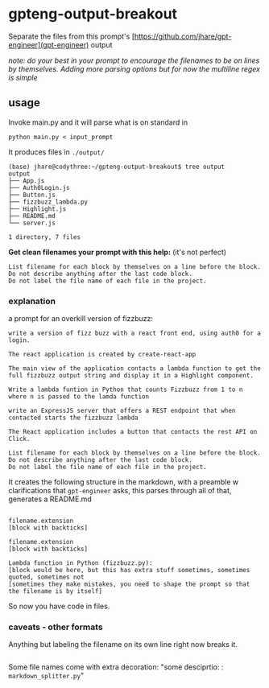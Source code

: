 # gpteng-output-breakout

Separate the files from this prompt's [https://github.com/jhare/gpt-engineer](gpt-engineer) output

_note: do your best in your prompt to encourage the filenames to be on lines by themselves. Adding more parsing options
but for now the multiline regex is simple_


## usage 
Invoke main.py and it will parse what is on standard in

`python main.py < input_prompt`

It produces files in `./output/`
```
(base) jhare@codythree:~/gpteng-output-breakout$ tree output
output
├── App.js
├── Auth0Login.js
├── Button.js
├── fizzbuzz_lambda.py
├── Highlight.js
├── README.md
└── server.js

1 directory, 7 files
```

**Get clean filenames your prompt with this help:** (it's not perfect)
```
List filename for each block by themselves on a line before the block.
Do not describe anything after the last code block.
Do not label the file name of each file in the project.
```

### explanation

a prompt for an overkill version of fizzbuzz:
```
write a version of fizz buzz with a react front end, using auth0 for a login.

The react application is created by create-react-app

The main view of the application contacts a lambda function to get the full fizzbuzz output string and display it in a Highlight component.

Write a lambda funtion in Python that counts Fizzbuzz from 1 to n where n is passed to the lamda function

write an ExpressJS server that offers a REST endpoint that when contacted starts the fizzbuzz lambda

The React application includes a button that contacts the rest API on Click.

List filename for each block by themselves on a line before the block.
Do not describe anything after the last code block.
Do not label the file name of each file in the project.
```

It creates the following structure in the markdown, with a preamble w clarifications
that `gpt-engineer` asks, this parses through all of that, generates a README.md

```

filename.extension
[block with backticks]

filename.extension
[block with backticks]

Lambda function in Python (fizzbuzz.py):
[block would be here, but this has extra stuff sometimes, sometimes quoted, sometimes not
[sometimes they make mistakes, you need to shape the prompt so that the filename is by itself]

```
So now you have code in files.

### caveats - other formats
Anything but labeling the filename on its own line right now breaks it.

```

```


Some file names come with extra decoration: "some desciprtio: : `markdown_splitter.py`"

